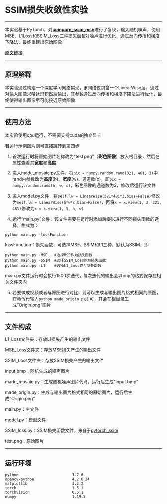 # SSIM损失收敛性实验

---

本实验基于PyTorch，对[**compare_ssim_mse**](https://github.com/CharlesNord/pytorch-ssim/blob/master/compare_ssim_mse)进行了复现，输入随机噪声，使用MSE、L1Loss和SSIM_Loss三种损失函数对噪声进行优化，通过反向传播和梯度下降法，最终重建出原始图像

[原文链接](https://www.cnblogs.com/king-lps/p/12248912.html)

---

## 原理解释

本实验通过构建一个深度学习网络实现，该网络仅包含一个LinearWise层，通过对输入图像求哈达玛积然后输出，其参数通过反向传播和梯度下降法进行优化，最终使得输出图像尽可能接近原始图像

---

## 使用方法

本实验使用cpu运行，不需要支持cuda的独立显卡

若运行示例图片则可直接跳转到第四步

1) 首次运行时将原始图片名称改为“test.png”（**彩色图像**）放入根目录，然后在属性查看其**宽度**和**高度**

2) 进入made_mosaic.py文件，将`pic = numpy.random.rand(321, 481, 3)`中rand内参数改为**高度**(h)、**宽度**(w)、通道数(c)，即`pic = numpy.random.rand(h, w, c)`，彩色图像的通道数为3，修改后运行该文件

3) 进入model.py文件，将`self.lw = LinearWise(321*481*3,bias=False)`修改为`self.lw = LinearWise(h*w*c,bias=False)`，再将`x = x.view(1, 3, 321, 481)`修改为`x = x.view(1, 3, h, w)`

4) 运行“main.py”文件，该文件需要在运行时添加后缀以进行不同损失函数的选择，格式为：

`python main.py -lossFunction`

lossFunction：损失函数，可选择MSE、SSIM和L1三种，默认为SSIM，即

```
python main.py -MSE   #选择MSE作为损失函数
python main.py -SSIM  #选择SSIM_Loss作为损失函数
python main.py -L1    #选择L1_Loss作为损失函数
```

main.py文件运行时会执行1500次迭代，每次迭代的输出会以png的格式保存在相关文件夹内

5) 若要做成视频或者与原图进行对比，则可以生成与输出图片格式相同的原图，在命令行输入`python made_origin.py`即可，其会在根目录生成“Origin.png”图片

---

## 文件构成

L1_Loss文件夹：存放L1损失产生的输出文件

MSE_Loss文件夹：存放MSE损失产生的输出文件

SSIM_Loss文件夹：存放SSIM损失产生的输出文件

input.bmp：随机生成的噪声图片

made_mosaic.py：生成随机噪声图片代码，运行后生成“input.bmp”

made_origin.py：生成与输出图片格式相同的原始图片，运行后生成“Origin.png”

main.py：主文件

model.py：模型文件

SSIM_loss.py：SSIM损失函数文件，来自于[pytorch_ssim](https://github.com/Po-Hsun-Su/pytorch-ssim/blob/master/pytorch_ssim/__init__.py)

test.png：原始图片

---

## 运行环境

```
python                        3.7.6
opencv-python                 4.2.0.34
matplotlib                    3.2.2
torch                         1.5.1
torchvision                   0.6.1
numpy                         1.19.5
```

